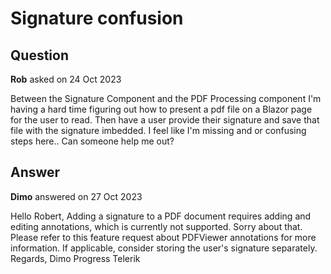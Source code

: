 # Signature confusion

## Question

**Rob** asked on 24 Oct 2023

Between the Signature Component and the PDF Processing component I'm having a hard time figuring out how to present a pdf file on a Blazor page for the user to read. Then have a user provide their signature and save that file with the signature imbedded. I feel like I'm missing and or confusing steps here.. Can someone help me out?

## Answer

**Dimo** answered on 27 Oct 2023

Hello Robert, Adding a signature to a PDF document requires adding and editing annotations, which is currently not supported. Sorry about that. Please refer to this feature request about PDFViewer annotations for more information. If applicable, consider storing the user's signature separately. Regards, Dimo Progress Telerik
